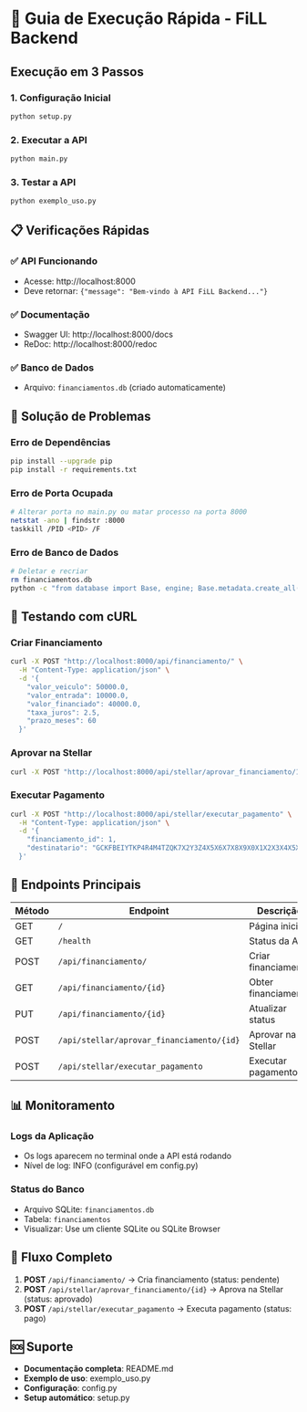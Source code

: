 # 🚀 Guia de Execução Rápida - FiLL Backend

## Execução em 3 Passos

### 1. Configuração Inicial
```bash
python setup.py
```

### 2. Executar a API
```bash
python main.py
```

### 3. Testar a API
```bash
python exemplo_uso.py
```

## 📋 Verificações Rápidas

### ✅ API Funcionando
- Acesse: http://localhost:8000
- Deve retornar: `{"message": "Bem-vindo à API FiLL Backend..."}`

### ✅ Documentação
- Swagger UI: http://localhost:8000/docs
- ReDoc: http://localhost:8000/redoc

### ✅ Banco de Dados
- Arquivo: `financiamentos.db` (criado automaticamente)

## 🔧 Solução de Problemas

### Erro de Dependências
```bash
pip install --upgrade pip
pip install -r requirements.txt
```

### Erro de Porta Ocupada
```bash
# Alterar porta no main.py ou matar processo na porta 8000
netstat -ano | findstr :8000
taskkill /PID <PID> /F
```

### Erro de Banco de Dados
```bash
# Deletar e recriar
rm financiamentos.db
python -c "from database import Base, engine; Base.metadata.create_all(bind=engine)"
```

## 📱 Testando com cURL

### Criar Financiamento
```bash
curl -X POST "http://localhost:8000/api/financiamento/" \
  -H "Content-Type: application/json" \
  -d '{
    "valor_veiculo": 50000.0,
    "valor_entrada": 10000.0,
    "valor_financiado": 40000.0,
    "taxa_juros": 2.5,
    "prazo_meses": 60
  }'
```

### Aprovar na Stellar
```bash
curl -X POST "http://localhost:8000/api/stellar/aprovar_financiamento/1"
```

### Executar Pagamento
```bash
curl -X POST "http://localhost:8000/api/stellar/executar_pagamento" \
  -H "Content-Type: application/json" \
  -d '{
    "financiamento_id": 1,
    "destinatario": "GCKFBEIYTKP4R4M4TZQK7X2Y3Z4X5X6X7X8X9X0X1X2X3X4X5X6X7X8X9X0"
  }'
```

## 🎯 Endpoints Principais

| Método | Endpoint | Descrição |
|--------|----------|-----------|
| GET | `/` | Página inicial |
| GET | `/health` | Status da API |
| POST | `/api/financiamento/` | Criar financiamento |
| GET | `/api/financiamento/{id}` | Obter financiamento |
| PUT | `/api/financiamento/{id}` | Atualizar status |
| POST | `/api/stellar/aprovar_financiamento/{id}` | Aprovar na Stellar |
| POST | `/api/stellar/executar_pagamento` | Executar pagamento |

## 📊 Monitoramento

### Logs da Aplicação
- Os logs aparecem no terminal onde a API está rodando
- Nível de log: INFO (configurável em config.py)

### Status do Banco
- Arquivo SQLite: `financiamentos.db`
- Tabela: `financiamentos`
- Visualizar: Use um cliente SQLite ou SQLite Browser

## 🔄 Fluxo Completo

1. **POST** `/api/financiamento/` → Cria financiamento (status: pendente)
2. **POST** `/api/stellar/aprovar_financiamento/{id}` → Aprova na Stellar (status: aprovado)
3. **POST** `/api/stellar/executar_pagamento` → Executa pagamento (status: pago)

## 🆘 Suporte

- **Documentação completa**: README.md
- **Exemplo de uso**: exemplo_uso.py
- **Configuração**: config.py
- **Setup automático**: setup.py
